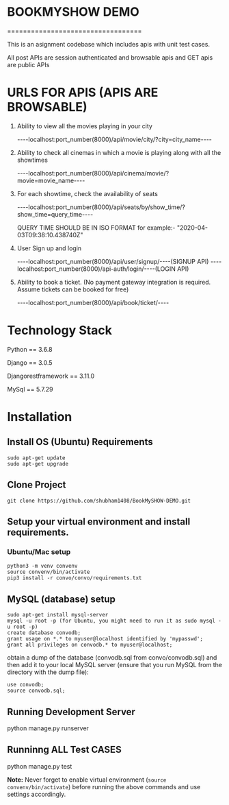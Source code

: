 # BOOKMYSHOW DEMO
==================================

This is an asignment codebase which includes apis with unit test cases.

All post APIs are session authenticated and browsable apis and GET apis
are public APIs

# URLS FOR APIS (APIS ARE BROWSABLE)

  1. Ability to view all the movies playing in your city

      ----localhost:port_number(8000)/api/movie/city/?city=city_name----

  2. Ability to check all cinemas in which a movie is playing along with all the showtimes
      
      ----localhost:port_number(8000)/api/cinema/movie/?movie=movie_name----
  
  3. For each showtime, check the availability of seats

  	  ----localhost:port_number(8000)/api/seats/by/show_time/?show_time=query_time----
    	
    	QUERY TIME SHOULD BE IN ISO FORMAT
    	for example:- "2020-04-03T09:38:10.438740Z"

  4. User Sign up and login

  	  ----localhost:port_number(8000)/api/user/signup/----(SIGNUP API)
  	  ----localhost:port_number(8000)/api-auth/login/----(LOGIN API)

  5. Ability to book a ticket. (No payment gateway integration is required. 
     Assume tickets can be booked for free)

     ----localhost:port_number(8000)/api/book/ticket/----


# Technology Stack

  Python == 3.6.8
  
  Django == 3.0.5 

  Djangorestframework == 3.11.0
  
  MySql == 5.7.29

# Installation

## Install OS (Ubuntu) Requirements

    sudo apt-get update
    sudo apt-get upgrade

## Clone Project

    git clone https://github.com/shubham1408/BookMySHOW-DEMO.git

## Setup your virtual environment and install requirements.

### Ubuntu/Mac setup

    python3 -m venv convenv
    source convenv/bin/activate
    pip3 install -r convo/convo/requirements.txt
    

## MySQL (database) setup

    sudo apt-get install mysql-server
    mysql -u root -p (for Ubuntu, you might need to run it as sudo mysql -u root -p)
    create database convodb;
    grant usage on *.* to myuser@localhost identified by 'mypasswd';
    grant all privileges on convodb.* to myuser@localhost;

obtain a dump of the database (convodb.sql from convo/convodb.sql) and then add it to your local MySQL server  (ensure that you run MySQL from the directory with the dump file):

    use convodb;
    source convodb.sql;

## Running Development Server

   python manage.py runserver


## Runninng ALL Test CASES

   python manage.py test


**Note:** Never forget to enable virtual environment (`source convenv/bin/activate`) before running the above commands and use settings accordingly.

